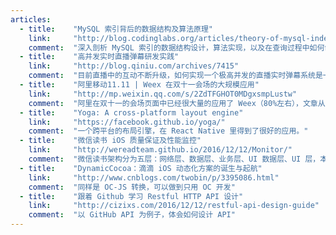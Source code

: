 ```yaml
---
articles:
  - title:    "MySQL 索引背后的数据结构及算法原理"
    link:     "http://blog.codinglabs.org/articles/theory-of-mysql-index.html"
    comment:  "深入剖析 MySQL 索引的数据结构设计，算法实现，以及在查询过程中如何命中索引；理解了这些背后的原理，有助于 RD 在以后开发中合理的创建索引，提高性能。"
  - title:    "高并发实时直播弹幕研发实践"
    link:     "http://blog.qiniu.com/archives/7415"
    comment:  "目前直播中的互动不断升级，如何实现一个极高并发的直播实时弹幕系统是一项非常有挑战的工作，本文重点分析了高并发的弹幕系统中面临的挑战以及针对这些挑战的架构设计要领。"
  - title:    "阿里移动11.11 | Weex 在双十一会场的大规模应用"
    link:     "http://mp.weixin.qq.com/s/2ZdTFGHOT0MDgxsmpLustw"
    comment:  "阿里在双十一的会场页面中已经很大量的应用了 Weex（80%左右），文章从业务支撑、稳定性保障和“秒开”上讲述了它们的应用。"
  - title:    "Yoga: A cross-platform layout engine"
    link:     "https://facebook.github.io/yoga/"
    comment:  "一个跨平台的布局引擎，在 React Native 里得到了很好的应用。"
  - title:    "微信读书 iOS 质量保证及性能监控"
    link:     "http://wereadteam.github.io/2016/12/12/Monitor/"
    comment:  "微信读书架构分为五层：网络层、数据层、业务层、UI 数据层、UI 层，本文介绍了每层中的质量及性能监控方法"
  - title:    "DynamicCocoa：滴滴 iOS 动态化方案的诞生与起航"
    link:     "http://www.cnblogs.com/twobin/p/3395086.html"
    comment:  "同样是 OC-JS 转换，可以做到只用 OC 开发"
  - title:    "跟着 Github 学习 Restful HTTP API 设计"
    link:     "http://cizixs.com/2016/12/12/restful-api-design-guide"
    comment:  "以 GitHub API 为例子，体会如何设计 API"
---
```

